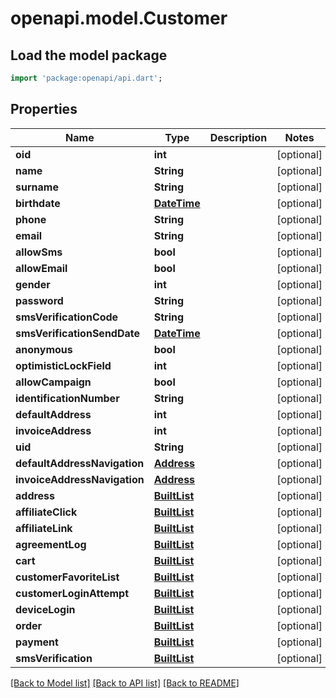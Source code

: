 # openapi.model.Customer

## Load the model package
```dart
import 'package:openapi/api.dart';
```

## Properties
Name | Type | Description | Notes
------------ | ------------- | ------------- | -------------
**oid** | **int** |  | [optional] 
**name** | **String** |  | [optional] 
**surname** | **String** |  | [optional] 
**birthdate** | [**DateTime**](DateTime.md) |  | [optional] 
**phone** | **String** |  | [optional] 
**email** | **String** |  | [optional] 
**allowSms** | **bool** |  | [optional] 
**allowEmail** | **bool** |  | [optional] 
**gender** | **int** |  | [optional] 
**password** | **String** |  | [optional] 
**smsVerificationCode** | **String** |  | [optional] 
**smsVerificationSendDate** | [**DateTime**](DateTime.md) |  | [optional] 
**anonymous** | **bool** |  | [optional] 
**optimisticLockField** | **int** |  | [optional] 
**allowCampaign** | **bool** |  | [optional] 
**identificationNumber** | **String** |  | [optional] 
**defaultAddress** | **int** |  | [optional] 
**invoiceAddress** | **int** |  | [optional] 
**uid** | **String** |  | [optional] 
**defaultAddressNavigation** | [**Address**](Address.md) |  | [optional] 
**invoiceAddressNavigation** | [**Address**](Address.md) |  | [optional] 
**address** | [**BuiltList<Address>**](Address.md) |  | [optional] 
**affiliateClick** | [**BuiltList<AffiliateClick>**](AffiliateClick.md) |  | [optional] 
**affiliateLink** | [**BuiltList<AffiliateLink>**](AffiliateLink.md) |  | [optional] 
**agreementLog** | [**BuiltList<AgreementLog>**](AgreementLog.md) |  | [optional] 
**cart** | [**BuiltList<Cart>**](Cart.md) |  | [optional] 
**customerFavoriteList** | [**BuiltList<CustomerFavoriteList>**](CustomerFavoriteList.md) |  | [optional] 
**customerLoginAttempt** | [**BuiltList<CustomerLoginAttempt>**](CustomerLoginAttempt.md) |  | [optional] 
**deviceLogin** | [**BuiltList<DeviceLogin>**](DeviceLogin.md) |  | [optional] 
**order** | [**BuiltList<Order>**](Order.md) |  | [optional] 
**payment** | [**BuiltList<Payment>**](Payment.md) |  | [optional] 
**smsVerification** | [**BuiltList<SmsVerification>**](SmsVerification.md) |  | [optional] 

[[Back to Model list]](../README.md#documentation-for-models) [[Back to API list]](../README.md#documentation-for-api-endpoints) [[Back to README]](../README.md)


